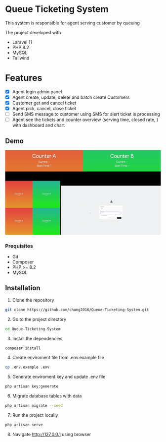 # Queue Ticketing System

This system is responsible for agent serving customer by queuing

The project developed with
- Laravel 11
- PHP 8.2
- MySQL
- Tailwind

# Features

- [x] Agent login admin panel
- [x] Agent create, update, delete and batch create Customers
- [x] Customer get and cancel ticket
- [x] Agent pick, cancel, close ticket
- [ ] Send SMS message to customer using SMS for alert ticket is processing
- [ ] Agent see the tickets and counter overview (serving time, closed rate, ) with dashboard and chart

## Demo

![demo](/screenshot/demo.gif)

### Prequisites

- Git
- Composer
- PHP >= 8.2
- MySQL

## Installation

1. Clone the repository

```bash
git clone https://github.com/chung2016/Queue-Ticketing-System.git
```

2. Go to the project directory

```bash
cd Queue-Ticketing-System
```

3. Install the dependencies

```bash
composer install
```

4. Create enviroment file from .env.example file

```bash
cp .env.example .env
```

5. Generate enviroment key and update .env file

```bash
php artisan key:generate
```

6. Migrate database tables with data

```bash
php artisan migrate --seed
```

7. Run the project locally

```bash
php artisan serve
```

8. Navigate http://127.0.0.1 using browser
